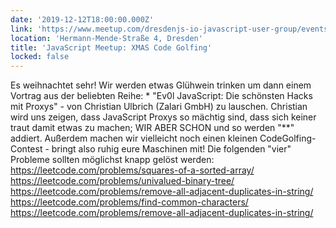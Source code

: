 ```yaml
---
date: '2019-12-12T18:00:00.000Z'
link: 'https://www.meetup.com/dresdenjs-io-javascript-user-group/events/266775293'
location: 'Hermann-Mende-Straße 4, Dresden'
title: 'JavaScript Meetup: XMAS Code Golfing'
locked: false
---
```

Es weihnachtet sehr! Wir werden etwas Glühwein trinken um dann einem Vortrag aus der beliebten Reihe: * "Ev0l JavaScript: Die schönsten Hacks mit Proxys" - von Christian Ulbrich (Zalari GmbH) zu lauschen. Christian wird uns zeigen, dass JavaScript Proxys so mächtig sind, dass sich keiner traut damit etwas zu machen; WIR ABER SCHON und so werden "**" addiert. Außerdem machen wir vielleicht noch einen kleinen CodeGolfing-Contest - bringt also ruhig eure Maschinen mit! Die folgenden "vier" Probleme sollten möglichst knapp gelöst werden: https://leetcode.com/problems/squares-of-a-sorted-array/ https://leetcode.com/problems/univalued-binary-tree/ https://leetcode.com/problems/remove-all-adjacent-duplicates-in-string/ https://leetcode.com/problems/find-common-characters/ https://leetcode.com/problems/remove-all-adjacent-duplicates-in-string/
